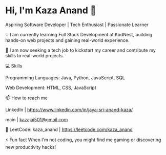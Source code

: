 # Hi, I'm Kaza Anand 👋

Aspiring Software Developer | Tech Enthusiast | Passionate Learner

💡 I am currently learning Full Stack Development at KodNest, building hands-on web projects and gaining real-world experience.

👀 I am now seeking a tech job to kickstart my career and contribute my skills to real-world projects.

💻 Skills

Programming Languages: Java, Python, JavaScript, SQL

Web Development: HTML, CSS, JavaScript


📫 How to reach me 

LinkedIn | https://www.linkedin.com/in/jaya-sri-anand-kaza/

main | kazajai501@gmail.com 

🔹 LeetCode: kaza_anand | https://leetcode.com/kaza_anand

⚡ Fun fact When I'm not coding, you might find me gaming or discovering new productivity hacks!
